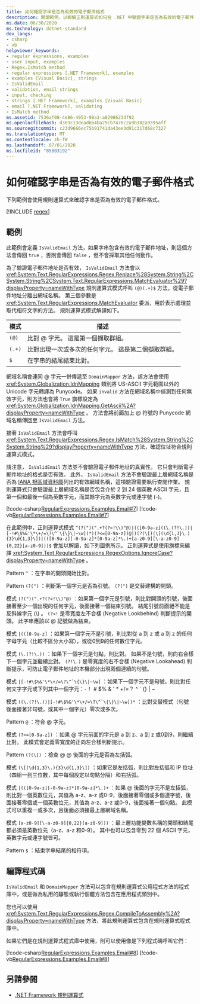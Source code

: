 ```yaml
---
title: 如何確認字串是否為有效的電子郵件格式
description: 閱讀範例，以瞭解正則運算式如何在 .NET 中驗證字串是否為有效的電子郵件格式。
ms.date: 06/30/2020
ms.technology: dotnet-standard
dev_langs:
- csharp
- vb
helpviewer_keywords:
- regular expressions, examples
- user input, examples
- Regex.IsMatch method
- regular expressions [.NET Framework], examples
- examples [Visual Basic], strings
- IsValidEmail
- validation, email strings
- input, checking
- strings [.NET Framework], examples [Visual Basic]
- email [.NET Framework], validating
- IsMatch method
ms.assetid: 7536af08-4e86-4953-98a1-a8298623df92
ms.openlocfilehash: d303c13dead6b4ba29cb7476c2a9b382a9395aff
ms.sourcegitcommit: c23d9666ec75b91741da43ee3d91c317d68c7327
ms.translationtype: MT
ms.contentlocale: zh-TW
ms.lasthandoff: 07/01/2020
ms.locfileid: "85803192"
---
```

# <a name="how-to-verify-that-strings-are-in-valid-email-format"></a>如何確認字串是否為有效的電子郵件格式

下列範例會使用規則運算式來確認字串是否為有效的電子郵件格式。

[!INCLUDE [regex](../../../includes/regex.md)]

## <a name="example"></a>範例

此範例會定義 `IsValidEmail` 方法，如果字串包含有效的電子郵件地址，則這個方法會傳回 `true` ，否則會傳回 `false` ，但不會採取其他任何動作。

為了驗證電子郵件地址是否有效， `IsValidEmail` 方法會以 <xref:System.Text.RegularExpressions.Regex.Replace%28System.String%2CSystem.String%2CSystem.Text.RegularExpressions.MatchEvaluator%29?displayProperty=nameWithType> 規則運算式模式呼叫 `(@)(.+)$` 方法，從電子郵件地址分離出網域名稱。 第三個參數是 <xref:System.Text.RegularExpressions.MatchEvaluator> 委派，用於表示處理並取代相符文字的方法。 規則運算式模式解譯如下。

|模式|描述|
|-------------|-----------------|
|`(@)`|比對 @ 字元。 這是第一個擷取群組。|
|`(.+)`|比對出現一次或多次的任何字元。 這是第二個擷取群組。|
|`$`|在字串的結尾結束比對。|

網域名稱會連同 @ 字元一併傳遞至 `DomainMapper` 方法，該方法會使用 <xref:System.Globalization.IdnMapping> 類別將 US-ASCII 字元範圍以外的 Unicode 字元轉譯為 Punycode。 如果 `invalid` 方法在網域名稱中偵測到任何無效字元，則方法也會將 `True` 旗標設定為 <xref:System.Globalization.IdnMapping.GetAscii%2A?displayProperty=nameWithType> 。 方法會將前面加上 @ 符號的 Punycode 網域名稱傳回至 `IsValidEmail` 方法。

接著 `IsValidEmail` 方法會呼叫 <xref:System.Text.RegularExpressions.Regex.IsMatch%28System.String%2CSystem.String%29?displayProperty=nameWithType> 方法，確認位址符合規則運算式模式。

請注意， `IsValidEmail` 方法並不會驗證電子郵件地址的真實性。 它只會判斷電子郵件地址的格式是否有效。 此外， `IsValidEmail` 方法不會驗證最上層網域名稱是否為 [IANA 根區域資料庫](https://www.iana.org/domains/root/db)列出的有效網域名稱，這項驗證需要執行查閱作業。 規則運算式只會驗證最上層網域名稱是否包含介於 2 到 24 個英數 ASCII 字元，且第一個和最後一個為英數字元，而其餘字元為英數字元或連字號 (-)。

[!code-csharp[RegularExpressions.Examples.Email#7](../../../samples/snippets/csharp/VS_Snippets_CLR/RegularExpressions.Examples.Email/cs/example4.cs#7)]
[!code-vb[RegularExpressions.Examples.Email#7](../../../samples/snippets/visualbasic/VS_Snippets_CLR/RegularExpressions.Examples.Email/vb/example4.vb#7)]

在此範例中，正則運算式模式 ``^(?(")(".+?(?<!\\)"@)|(([0-9a-z]((\.(?!\.))|[-!#\$%&'\*\+/=\?\^`\{\}\|~\w])*)(?<=[0-9a-z])@))(?(\[)(\[(\d{1,3}\.){3}\d{1,3}\])|(([0-9a-z][-0-9a-z]*[0-9a-z]*\.)+[a-z0-9][\-a-z0-9]{0,22}[a-z0-9]))$`` 會加以解讀，如下列圖例所示。 正則運算式是使用旗標來編譯 <xref:System.Text.RegularExpressions.RegexOptions.IgnoreCase?displayProperty=nameWithType> 。

Pattern `^` ：在字串的開頭開始比對。

Pattern `(?(")` ：判斷第一個字元是否為引號。 `(?(")` 是交替建構的開頭。

模式 `(?(")(".+?(?<!\\)"@)` ：如果第一個字元是引號，則比對開頭的引號，後面接著至少一個出現的任何字元，後面接著一個結束引號。 結尾引號前面絕不能是反斜線字元 (\\) 。 `(?<!` 是零寬度左不合樣 (Negative Lookbehind) 判斷提示的開頭。 此字串應該以 @ 記號做為結束。

模式 `|(([0-9a-z]` ：如果第一個字元不是引號，則比對從 a 到 z 或 a 到 z 的任何字母字元（比較不區分大小寫），或從0到9的任何數位字元。

模式 `(\.(?!\.))` ：如果下一個字元是句點，則比對。 如果不是句號，則向右合樣下一個字元並繼續比對。 `(?!\.)` 是零寬度的右不合樣 (Negative Lookahead) 判斷提示，可防止電子郵件地址的本機部分出現兩個連續的句號。

模式 ``|[-!#\$%&'\*\+/=\?\^`\{\}\|~\w]`` ：如果下一個字元不是句號，則比對任何文字字元或下列其中一個字元：-！ # $% & ' \* +/=？ ^ \` {} | ~

模式 ``((\.(?!\.))|[-!#\$%&'\*\+/=\?\^`\{\}\|~\w])*`` ：比對交替模式（句號後面接著非句號，或其中一個字元）零次或多次。

Pattern `@` ：符合 @ 字元。

模式 `(?<=[0-9a-z])` ：如果 @ 字元前面的字元是 a 到 z、a 到 z 或0到9，則繼續比對。 此模式會定義零寬度的正向左合樣判斷提示。

Pattern `(?(\[)` ：檢查 @ @ 後面的字元是否為左括弧。

模式 `(\[(\d{1,3}\.){3}\d{1,3}\])` ：如果它是左括弧，則比對左括弧和 IP 位址（四組一到三位數，其中每個設定以句點分隔）和右括弧。

模式 `|(([0-9a-z][-0-9a-z]*[0-9a-z]*\.)+` ：如果 @ 後面的字元不是左括弧，則比對一個英數位元，其值為 a-z、a-z 或0-9，後面接著零個或多個連字號，後面接著零個或一個英數位元，其值為 a-z、a-z 或0-9，後面接著一個句點。 此模式可以重複一或多次，且後面必須接最上層網域名稱。

模式 `[a-z0-9][\-a-z0-9]{0,22}[a-z0-9]))` ：最上層功能變數名稱的開頭和結尾都必須是英數位元（a-z、a-z 和0-9）。 其中也可以包含零到 22 個 ASCII 字元，英數字元或連字號皆可。

Pattern `$` ：結束字串結尾的相符項。

## <a name="compile-the-code"></a>編譯程式碼

`IsValidEmail` 和 `DomainMapper` 方法可以包含在規則運算式公用程式方法的程式庫中，或是做為私用的靜態或執行個體方法包含在應用程式類別中。

您也可以使用 <xref:System.Text.RegularExpressions.Regex.CompileToAssembly%2A?displayProperty=nameWithType> 方法，將此規則運算式包含在規則運算式程式庫中。

如果它們是在規則運算式程式庫中使用，則可以使用像是下列程式碼呼叫它們：

[!code-csharp[RegularExpressions.Examples.Email#8](../../../samples/snippets/csharp/VS_Snippets_CLR/RegularExpressions.Examples.Email/cs/example4.cs#8)]
[!code-vb[RegularExpressions.Examples.Email#8](../../../samples/snippets/visualbasic/VS_Snippets_CLR/RegularExpressions.Examples.Email/vb/example4.vb#8)]

## <a name="see-also"></a>另請參閱

- [.NET Framework 規則運算式](regular-expressions.md)

